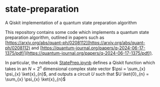 # state-preparation
A Qiskit implementation of a quantum state preparation algorithm 


This repository contains some code which implements a quantum state preparation algorithm, outlined in papers such as [https://arxiv.org/abs/quant-ph/0208112](https://arxiv.org/abs/quant-ph/0208112) and [https://quantum-journal.org/papers/q-2024-06-17-1375/pdf/](https://quantum-journal.org/papers/q-2024-06-17-1375/pdf/). 

In particular, the notebook [StatePrep.ipynb](StatePrep.ipynb) defines a Qiskit function which takes in an $N = 2^{n}$ dimensional complex state vector $\psi = \sum_{x} \psi_{x} \ket{x}_{n}$, and outputs a circuit $U$ such that $U \ket{0}_{n} =  \sum_{x} \psi_{x} \ket{x}_{n}$
